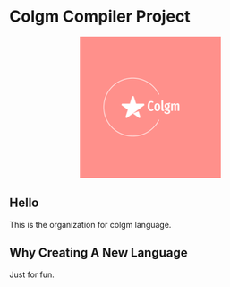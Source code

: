 # Colgm Compiler Project
<p align="center">
  <img src="https://github.com/colgm/.github/blob/main/profile/doc/png/logo-color.png" width="50%" />
</p>

## Hello

This is the organization for colgm language.

## Why Creating A New Language

Just for fun.
